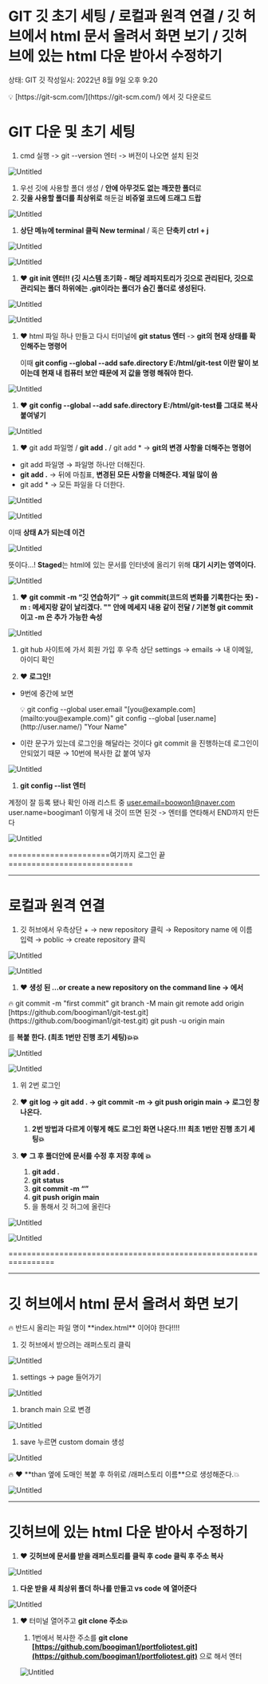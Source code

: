 # GIT 깃 초기 세팅 / 로컬과 원격 연결 / 깃 허브에서 html 문서 올려서 화면 보기 / 깃허브에 있는 html 다운 받아서 수정하기

상태: GIT 깃
작성일시: 2022년 8월 9일 오후 9:20

<aside>
💡 [https://git-scm.com/](https://git-scm.com/) 에서 깃 다운로드

</aside>

# GIT 다운 및 초기 세팅

1. cmd 실행 -> git --version 엔터 -> 버전이 나오면 설치 된것

![Untitled](Untitled%20240.png)

1. 우선 깃에 사용할 폴더 생성 / **안에 아무것도 없는 깨끗한 폴더**로
2. **깃을 사용할 폴더를 최상위로** 해둔걸 **비쥬얼 코드에 드래그 드랍**

![Untitled](Untitled%20241.png)

1. **상단 메뉴에 terminal 클릭 New terminal** / 혹은 **단축키 ctrl + j**

![Untitled](Untitled%20242.png)

![Untitled](Untitled%20243.png)

1. ❤ **git init 엔터!! (깃 시스템 초기화 - 해당 레파지토리가 깃으로 관리된다, 깃으로 관리되는 폴더 하위에는 .git이라는 폴더가 숨긴 폴더로 생성된다.**

![Untitled](Untitled%20244.png)

![Untitled](Untitled%20245.png)

1. ❤ html 파일 하나 만들고 다시 터미널에 **git status 엔터** -> **git의 현재 상태를 확인해주는 명령어**
    
    이때 **git config --global --add safe.directory E:/html/git-test 이란 말이 보이는데 현재 내 컴퓨터 보안 때문에 저 값을 명령 해줘야 한다.**
    

![Untitled](Untitled%20246.png)

1. ❤ **git config --global --add safe.directory E:/html/git-test를 그대로 복사 붙여넣기**

![Untitled](Untitled%20247.png)

1. ❤ git add 파일명 / **git add .** / git add * → **git의 변경 사항을 더해주는 명령어**
- git add 파일명 → 파일명 하나만 더해진다.
- **git add .** → 뒤에 마침표, **변경된 모든 사항을 더해준다. 제일 많이 씀**
- git add * → 모든 파일을 다 더한다.

![Untitled](Untitled%20248.png)

![Untitled](Untitled%20249.png)

이때 **상태 A가 되는데 이건**

![Untitled](Untitled%20250.png)

뜻이다…! **Staged**는 html에 있는 문서를 인터넷에 올리기 위해 **대기 시키는 영역이다.**

![Untitled](Untitled%20251.png)

1. ❤ **git commit -m “깃 연습하기”** → **git commit(코드의 변화를 기록한다는 뜻) -m : 메세지랑 같이 날리겠다. "" 안에 메세지 내용 같이 전달 / 기본형 git commit 이고 -m 은 추가 가능한 속성**

![Untitled](Untitled%20252.png)

1. git hub 사이트에 가서 회원 가입 후 우측 상단 settings → emails → 내 이메일, 아이디 확인

1. ❤ **로그인!**
- 9번에 중간에 보면
    
    <aside>
    💡 git config --global user.email "[you@example.com](mailto:you@example.com)"
    git config --global [user.name](http://user.name/) "Your Name"
    
    </aside>
    
- 이란 문구가 있는데 로그인을 해달라는 것이다 git commit 을 진행하는데 로그인이 안되었기 때문 → 10번에 복사한 값 붙여 넣자

![Untitled](Untitled%20253.png)

1. **git config --list 엔터**

계정이 잘 등록 됐나 확인 아래 리스트 중 [user.email=boowon1@naver.com](mailto:user.email=boowon1@naver.com)
user.name=boogiman1 이렇게 내 것이 뜨면 된것 -> 엔터를 연타해서 END까지 만든다

![Untitled](Untitled%20254.png)

======================여기까지 로그인 끝===========================

---

# 로컬과 원격 연결

1. 깃 허브에서 우측상단 + → new repository 클릭 → Repository name 에 이름 입력 → poblic → create repository 클릭

![Untitled](Untitled%20255.png)

![Untitled](Untitled%20256.png)

1. ❤ **생성 된 …or create a new repository on the command line -> 에서**

<aside>
🔥 git commit -m "first commit"
git branch -M main
git remote add origin [https://github.com/boogiman1/git-test.git](https://github.com/boogiman1/git-test.git)
git push -u origin main

</aside>

를 **복붙 한다. (최초 1번만 진행 초기 세팅)💥💥**

![Untitled](Untitled%20257.png)

![Untitled](Untitled%20258.png)

1. 위 2번 로그인

1. ❤ **git log -> git add . -> git commit -m -> git push origin main -> 로그인 창 나온다.**
    1. **2번 방법과 다르게 이렇게 해도 로그인 화면 나온다.!!! 최초 1번만 진행 초기 세팅💥**

1. ❤ **그 후 폴더안에 문서를 수정 후 저장 후에 💥**
    1. **git add .**
    2. **git status**
    3. **git commit -m “”**
    4. **git push origin main**
    5. 을 통해서 깃 허그에 올린다

![Untitled](Untitled%20259.png)

![Untitled](Untitled%20260.png)

================================================================

---

# 깃 허브에서 html 문서 올려서 화면 보기

<aside>
🔥 반드시 올리는 파일 명이 **index.html** 이어야 한다!!!!

</aside>

1. 깃 허브에서 받으려는 래퍼스토리 클릭

![Untitled](Untitled%20261.png)

1. settings → page 들어가기

![Untitled](Untitled%20262.png)

1. branch main 으로 변경

![Untitled](Untitled%20263.png)

1. save 누르면 custom domain 생성

![Untitled](Untitled%20264.png)

<aside>
🔥 ❤ **than 옆에 도매인 복붙 후 하위로 /래퍼스토리 이름**으로 생성해준다.💥

</aside>

![Untitled](Untitled%20265.png)

---

# 깃허브에 있는 html 다운 받아서 수정하기

1. ❤ **깃허브에 문서를 받을 래퍼스토리를 클릭 후 code 클릭 후 주소 복사**

![Untitled](Untitled%20266.png)

1. **다운 받을 새 최상위 폴더 하나를 만들고 vs code 에 열어준다**

![Untitled](Untitled%20267.png)

1. ❤ 터미널 열어주고  **git clone 주소💥**
    1. 1번에서 복사한 주소를 **git clone [https://github.com/boogiman1/portfoliotest.git](https://github.com/boogiman1/portfoliotest.git)** 으로 해서 엔터
    
    ![Untitled](Untitled%20268.png)